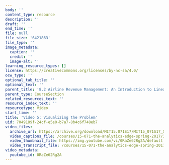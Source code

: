 ```yaml
---
body: ''
content_type: resource
description: ''
draft: ''
end_time: ''
file: null
file_size: '6421863'
file_type: ''
image_metadata:
  caption: ''
  credit: ''
  image-alt: ''
learning_resource_types: []
license: https://creativecommons.org/licenses/by-nc-sa/4.0/
ocw_type: ''
optional_tab_title: ''
optional_text: ''
parent_title: '8.2 Airline Revenue Management: An Introduction to Linear Optimization '
parent_type: CourseSection
related_resources_text: ''
resource_index_text: ''
resourcetype: Video
start_time: ''
title: 'Video 5: Visualizing the Problem'
uid: 7049189f-24cf-e5e0-b7a7-8b4c6f748eb7
video_files:
  archive_url: https://archive.org/download/MIT15.071S17/MIT15_071S17_Session_8.2.08_300k.mp4
  video_captions_file: /courses/15-071-the-analytics-edge-spring-2017/33524d584aaf58a4bb7d72dff124574d_0RaZe62Rg2A.vtt
  video_thumbnail_file: https://img.youtube.com/vi/0RaZe62Rg2A/default.jpg
  video_transcript_file: /courses/15-071-the-analytics-edge-spring-2017/1fe66b5119da4de6ce00337a53212e3e_0RaZe62Rg2A.pdf
video_metadata:
  youtube_id: 0RaZe62Rg2A
---
```

